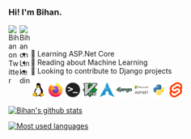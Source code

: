 <h3>Hi! I'm Bihan.</h3>
<a href="https://twitter.com/bviranga">
  <img align="left" alt="Bihan on Twitter" width="22px" src="https://cdn.jsdelivr.net/npm/simple-icons@v3/icons/twitter.svg" />
</a>
<a href="https://www.linkedin.com/in/bihanviranga">
  <img align="left" alt="Bihan on Linkedin" width="22px" src="https://cdn.jsdelivr.net/npm/simple-icons@v3/icons/linkedin.svg" />
</a>
<br>
<br>

- 🌱 Learning ASP.Net Core
- 🔭 Reading about Machine Learning
- 👯 Looking to contribute to Django projects


<a href="https://github.com/topics/linux"><img height="30" src="https://raw.githubusercontent.com/github/explore/80688e429a7d4ef2fca1e82350fe8e3517d3494d/topics/linux/linux.png"></a>
<a href="https://github.com/topics/firefox"><img height="30" src="https://raw.githubusercontent.com/github/explore/80688e429a7d4ef2fca1e82350fe8e3517d3494d/topics/firefox/firefox.png"></a>
<a href="https://github.com/topics/terminal"><img height="30" src="https://raw.githubusercontent.com/github/explore/80688e429a7d4ef2fca1e82350fe8e3517d3494d/topics/terminal/terminal.png"></a>
<a href="https://github.com/topics/vim"><img height="30" src="https://raw.githubusercontent.com/github/explore/80688e429a7d4ef2fca1e82350fe8e3517d3494d/topics/vim/vim.png"></a>
<a href="https://github.com/topics/archlinux"><img height="30" src="https://raw.githubusercontent.com/github/explore/7b8474be525e3f210d3c8d60a32beca4bfc2895b/topics/archlinux/archlinux.png"></a>
<a href="https://github.com/topics/django"><img height="30" src="https://raw.githubusercontent.com/github/explore/5c058a388828bb5fde0bcafd4bc867b5bb3f26f3/topics/django/django.png"></a>
<a href="https://github.com/topics/aspnet"><img height="30" src="https://raw.githubusercontent.com/github/explore/80688e429a7d4ef2fca1e82350fe8e3517d3494d/topics/aspnet/aspnet.png"></a>
<a href="https://github.com/topics/python"><img height="30" src="https://raw.githubusercontent.com/github/explore/80688e429a7d4ef2fca1e82350fe8e3517d3494d/topics/python/python.png"></a>
<a href="https://github.com/topics/svelte"><img height="30" src="https://raw.githubusercontent.com/github/explore/42198dc9113595ddd22cc12771bb719c8cf08b67/topics/svelte/svelte.png"></a>


[![Bihan's github stats](https://github-readme-stats.vercel.app/api?username=bihanviranga&hide=stars,contribs&count_private=true&show_icons=true&title_color=000&icon_color=000&hide_title=true)](https://github.com/anuraghazra/github-readme-stats)

[![Most used languages](https://github-readme-stats.vercel.app/api/top-langs/?username=bihanviranga&layout=compact&hide_title=true&title_color=000)](https://github.com/anuraghazra/github-readme-stats)

